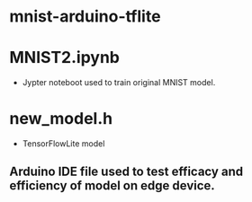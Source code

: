 # mnist-arduino-tflite
# MNIST2.ipynb
- Jypter noteboot used to train original MNIST model. 
# new_model.h
- TensorFlowLite model 
## Arduino IDE file used to test efficacy and efficiency of model on edge device.
